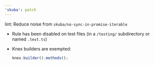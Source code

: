 ```yaml
---
'skuba': patch
---
```


lint: Reduce noise from `skuba/no-sync-in-promise-iterable`

- Rule has been disabled on test files (in a `/testing/` subdirectory or named `.test.ts`)

- Knex builders are exempted:

  ```typescript
  knex.builder().methods();
  ```

